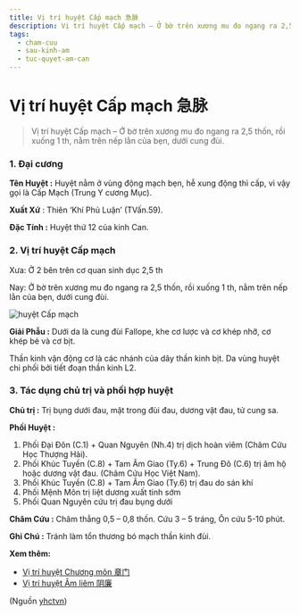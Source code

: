 ```yaml
---
title: Vị trí huyệt Cấp mạch 急脉
description: Vị trí huyệt Cấp mạch – Ở bờ trên xương mu đo ngang ra 2,5 thốn, rồi xuống 1 th, nằm trên nếp lằn của bẹn, dưới cung đùi.
tags:
  - cham-cuu
  - sau-kinh-am
  - tuc-quyet-am-can
---
```


# Vị trí huyệt Cấp mạch 急脉 

> Vị trí huyệt Cấp mạch – Ở bờ trên xương mu đo ngang ra 2,5 thốn, rồi xuống 1 th, nằm trên nếp lằn của bẹn, dưới cung đùi.

### 1. Đại cương

**Tên Huyệt :** Huyệt nằm ở vùng động mạch bẹn, hễ xung động thì cấp, vì vậy gọi là Cấp Mạch (Trung Y cương Mục).

**Xuất Xứ** : Thiên ‘Khí Phủ Luận’ (TVấn.59).

**Đặc Tính :** Huyệt thứ 12 của kinh Can.

### 2. Vị trí huyệt Cấp mạch

Xưa: Ở 2 bên trên cơ quan sinh dục 2,5 th

Nay: Ở bờ trên xương mu đo ngang ra 2,5 thốn, rồi xuống 1 th, nằm trên nếp lằn của bẹn, dưới cung đùi.

![huyệt Cấp mạch](/imgs/yhctvn/huyet-cap-mach-300x169.jpg)

**Giải Phẫu :** Dưới da là cung đùi Fallope, khe cơ lược và cơ khép nhỡ, cơ khép bé và cơ bịt.

Thần kinh vận động cơ là các nhánh của dây thần kinh bịt. Da vùng huyệt chi phối bởi tiết đoạn thần kinh L2.

### 3. Tác dụng chủ trị và phối hợp huyệt

**Chủ trị :** Trị bụng dưới đau, mặt trong đùi đau, dương vật đau, tử cung sa.

**Phối Huyệt :**

1. Phối Đại Đôn (C.1) + Quan Nguyên (Nh.4) trị dịch hoàn viêm (Châm Cứu Học Thượng Hải).
2. Phối Khúc Tuyền (C.8) + Tam Âm Giao (Ty.6) + Trung Đô (C.6) trị âm hộ hoặc dương vật đau. (Châm Cứu Học Việt Nam).
3. Phối Khúc Tuyền (C.8) + Tam Âm Giao (Ty.6) trị đau do sán khí
4. Phối Mệnh Môn trị liệt dương xuất tinh sớm
5. Phối Quan Nguyên cứu trị đau bụng dưới

**Châm Cứu :** Châm thẳng 0,5 – 0,8 thốn. Cứu 3 – 5 tráng, Ôn cứu 5-10 phút.

**Ghi Chú :** Tránh làm tổn thương bó mạch thần kinh đùi.

**Xem thêm:**

* [Vị trí huyệt Chương môn 章门](/yhctvn/vi-tri-huyet-chuong-mon-%e7%ab%a0%e9%97%a8/)
* [Vị trí huyệt Âm liêm 阴廉](/yhctvn/vi-tri-huyet-am-liem-%e9%98%b4%e5%bb%89/)

(Nguồn <a href="https://yhctvn.com/vi-tri-huyet-cap-mach-急脉/" target="_blank">yhctvn</a>)
